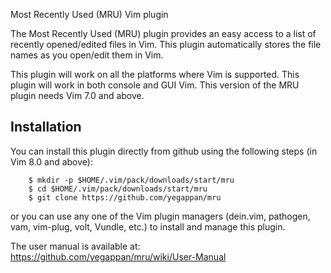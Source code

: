 
Most Recently Used (MRU) Vim plugin

The Most Recently Used (MRU) plugin provides an easy access to a list of 
recently opened/edited files in Vim. This plugin automatically stores the 
file names as you open/edit them in Vim. 

This plugin will work on all the platforms where Vim is supported. This 
plugin will work in both console and GUI Vim. This version of the MRU 
plugin needs Vim 7.0 and above.

## Installation

You can install this plugin directly from github using the following steps (in
Vim 8.0 and above):

```
    $ mkdir -p $HOME/.vim/pack/downloads/start/mru
    $ cd $HOME/.vim/pack/downloads/start/mru
    $ git clone https://github.com/yegappan/mru
```

or you can use any one of the Vim plugin managers (dein.vim, pathogen, vam, vim-plug, volt, Vundle, etc.) to install and manage this plugin.

The user manual is available at:
https://github.com/yegappan/mru/wiki/User-Manual
